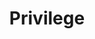 ---
layout: redoc_page
title: 'Privilege'
categories: api_docs
swagger: ../api_docs/Privilege.yml
permalink: ../pages/api_explorer/Privilege
---